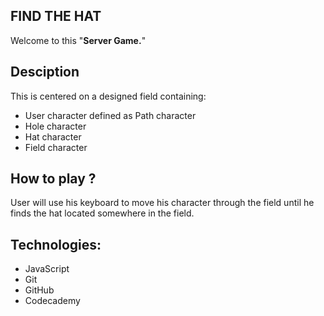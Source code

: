 ## FIND THE HAT

Welcome to this "**Server Game.**"

## Desciption

This is centered on a designed field containing:

+ User character defined as Path character
+ Hole character
+ Hat character
+ Field character 

## How to play ?

User will use his keyboard to move his character through the field until he finds the hat located somewhere in the field.

## Technologies:

- JavaScript
- Git
- GitHub
- Codecademy
